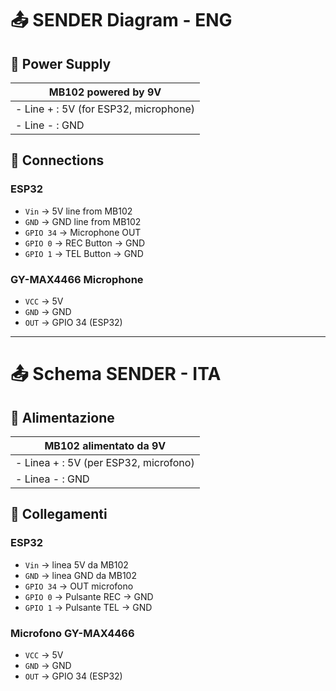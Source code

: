 # 📤 SENDER Diagram - ENG

## 🔌 Power Supply

| MB102 powered by 9V |
|---------------------|
| - Line + : 5V (for ESP32, microphone)  |
| - Line - : GND                         |

## 🔧 Connections

### **ESP32**
- `Vin` → 5V line from MB102  
- `GND` → GND line from MB102  
- `GPIO 34` → Microphone OUT  
- `GPIO 0` → REC Button → GND  
- `GPIO 1` → TEL Button → GND

### **GY-MAX4466 Microphone**
- `VCC` → 5V  
- `GND` → GND  
- `OUT` → GPIO 34 (ESP32)

---

# 📤 Schema SENDER - ITA

## 🔌 Alimentazione

| MB102 alimentato da 9V |
|------------------------|
| - Linea + : 5V (per ESP32, microfono) |
| - Linea - : GND                      |

## 🔧 Collegamenti

### **ESP32**
- `Vin` → linea 5V da MB102  
- `GND` → linea GND da MB102  
- `GPIO 34` → OUT microfono  
- `GPIO 0` → Pulsante REC → GND  
- `GPIO 1` → Pulsante TEL → GND

### **Microfono GY-MAX4466**
- `VCC` → 5V  
- `GND` → GND  
- `OUT` → GPIO 34 (ESP32)
